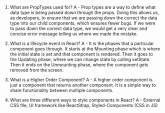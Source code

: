 1.  What are PropTypes used for?
  A - Prop types are a way to define what data type is being passed down through the props. Doing this allows us, as 
      developers, to ensure that we are passing down the correct the data type into our child components, which ensures fewer bugs.
      If we were to pass down the correct data type, we would get a very clear and concise error message telling us where we made the mistake.

1.  What is a lifecycle event in React?
  A - It is the phases that a particular component goes through. It starts at the Mounting phase which is where the initial state is set and that component is rendered. Then it goes to the Updating phase, where we can change state by calling setState. Then it ends on the Unmounting phase, where the component gets removed from the screen.

1.  What is a Higher Order Component?
  A - A higher order component is just a component that returns another component. It is a simple way to share functionality between multiple components.

1.  What are three different ways to style components in React?
  A - External CSS file,
      UI framework like ReactStrap,
      Styled-Components (CSS in JS)